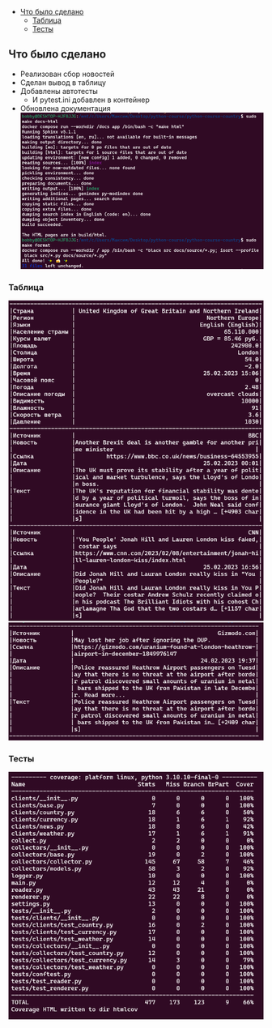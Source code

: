 
-  [Что было сделано](#Что-было-сделано)
    -  [Таблица](#Таблица)
    -  [Тесты](#Тесты)

## Что было сделано

-   Реализован сбор новостей
-   Сделан вывод в таблицу
-   Добавлены автотесты
	-   И pytest.ini добавлен в контейнер
-   Обновлена документация
![](https://raw.githubusercontent.com/makspepe/python-course-country-directory/hw2/media/1.PNG)

### Таблица 
![](https://raw.githubusercontent.com/makspepe/python-course-country-directory/hw2/media/2.PNG)
![](https://raw.githubusercontent.com/makspepe/python-course-country-directory/hw2/media/3.PNG)

### Тесты
![](https://raw.githubusercontent.com/makspepe/python-course-country-directory/hw2/media/4.PNG)
